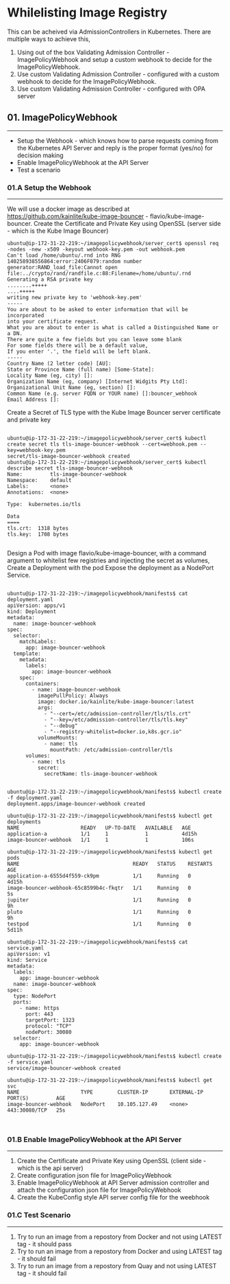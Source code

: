 # Whilelisting Image Registry

This can be acheived via AdmissionControllers in Kubernetes. There are multiple ways to achieve this, 

1. Using out of the box Validating Admission Controller  - ImagePolicyWebhook and setup a custom webhook to decide for the ImagePolicyWebhook. 
2. Use custom Validating Admission Controller - configured with a custom webhook to decide for the ImagePolicyWebhook. 
3. Use custom Validating Admission Controller - configured with OPA server


## 01. ImagePolicyWebhook 
---

- Setup the Webhook - which knows how to parse requests coming from the Kubernetes API Server and reply is the proper format (yes/no) for decision making
- Enable ImagePolicyWebhook at the API Server 
- Test a scenario

### 01.A Setup the Webhook
---

We will use a docker image as described at https://github.com/kainlite/kube-image-bouncer - flavio/kube-image-bouncer. Create the Certificate and Private Key using OpenSSL (server side - which is the Kube Image Bouncer) 

```
ubuntu@ip-172-31-22-219:~/imagepolicywebhook/server_cert$ openssl req  -nodes -new -x509 -keyout webhook-key.pem -out webhook.pem
Can't load /home/ubuntu/.rnd into RNG
140258938556864:error:2406F079:random number generator:RAND_load_file:Cannot open file:../crypto/rand/randfile.c:88:Filename=/home/ubuntu/.rnd
Generating a RSA private key
........+++++
....+++++
writing new private key to 'webhook-key.pem'
-----
You are about to be asked to enter information that will be incorporated
into your certificate request.
What you are about to enter is what is called a Distinguished Name or a DN.
There are quite a few fields but you can leave some blank
For some fields there will be a default value,
If you enter '.', the field will be left blank.
-----
Country Name (2 letter code) [AU]:
State or Province Name (full name) [Some-State]:
Locality Name (eg, city) []:
Organization Name (eg, company) [Internet Widgits Pty Ltd]:
Organizational Unit Name (eg, section) []:
Common Name (e.g. server FQDN or YOUR name) []:bouncer_webhook
Email Address []:

```

Create a Secret of TLS type with the  Kube Image Bouncer server certificate and private key 

```

ubuntu@ip-172-31-22-219:~/imagepolicywebhook/server_cert$ kubectl create secret tls tls-image-bouncer-webhook --cert=webhook.pem --key=webhook-key.pem
secret/tls-image-bouncer-webhook created
ubuntu@ip-172-31-22-219:~/imagepolicywebhook/server_cert$ kubectl describe secret tls-image-bouncer-webhook
Name:         tls-image-bouncer-webhook
Namespace:    default
Labels:       <none>
Annotations:  <none>

Type:  kubernetes.io/tls

Data
====
tls.crt:  1318 bytes
tls.key:  1708 bytes


```

Design a Pod with image flavio/kube-image-bouncer, with a command argument to whitelist few registries and injecting the secret as volumes, Create a Deployment with the pod 
Expose the deployment as a NodePort Service.

```
   
ubuntu@ip-172-31-22-219:~/imagepolicywebhook/manifests$ cat deployment.yaml
apiVersion: apps/v1
kind: Deployment
metadata:
  name: image-bouncer-webhook
spec:
  selector:
    matchLabels:
      app: image-bouncer-webhook
  template:
    metadata:
      labels:
        app: image-bouncer-webhook
    spec:
      containers:
        - name: image-bouncer-webhook
          imagePullPolicy: Always
          image: docker.io/kainlite/kube-image-bouncer:latest
          args:
            - "--cert=/etc/admission-controller/tls/tls.crt"
            - "--key=/etc/admission-controller/tls/tls.key"
            - "--debug"
            - "--registry-whitelist=docker.io,k8s.gcr.io"
          volumeMounts:
            - name: tls
              mountPath: /etc/admission-controller/tls
      volumes:
        - name: tls
          secret:
            secretName: tls-image-bouncer-webhook
    
    
ubuntu@ip-172-31-22-219:~/imagepolicywebhook/manifests$ kubectl create -f deployment.yaml
deployment.apps/image-bouncer-webhook created

ubuntu@ip-172-31-22-219:~/imagepolicywebhook/manifests$ kubectl get deployments
NAME                    READY   UP-TO-DATE   AVAILABLE   AGE
application-a           1/1     1            1           4d15h
image-bouncer-webhook   1/1     1            1           106s

ubuntu@ip-172-31-22-219:~/imagepolicywebhook/manifests$ kubectl get pods
NAME                                     READY   STATUS    RESTARTS   AGE
application-a-6555d4f559-ck9pm           1/1     Running   0          4d15h
image-bouncer-webhook-65c8599b4c-fkqtr   1/1     Running   0          5s
jupiter                                  1/1     Running   0          9h
pluto                                    1/1     Running   0          9h
testpod                                  1/1     Running   0          5d11h

ubuntu@ip-172-31-22-219:~/imagepolicywebhook/manifests$ cat service.yaml
apiVersion: v1
kind: Service
metadata:
  labels:
    app: image-bouncer-webhook
  name: image-bouncer-webhook
spec:
  type: NodePort
  ports:
    - name: https
      port: 443
      targetPort: 1323
      protocol: "TCP"
      nodePort: 30080
  selector:
    app: image-bouncer-webhook

ubuntu@ip-172-31-22-219:~/imagepolicywebhook/manifests$ kubectl create -f service.yaml
service/image-bouncer-webhook created

ubuntu@ip-172-31-22-219:~/imagepolicywebhook/manifests$ kubectl get svc
NAME                    TYPE        CLUSTER-IP       EXTERNAL-IP   PORT(S)         AGE
image-bouncer-webhook   NodePort    10.105.127.49    <none>        443:30080/TCP   25s



```                

### 01.B Enable ImagePolicyWebhook at the API Server 
---

1. Create the Certificate and Private Key using OpenSSL (client side - which is the api server)   
2. Create configuration json file for ImagePolicyWebhook 
3. Enable ImagePolicyWebhook at API Server admission controller and attach the configuration json file for ImagePolicyWebhook 
4. Create the KubeConfig style API server config file for the weebhook 

### 01.C Test Scenario
---

1. Try to run an image from a repostory from Docker and not using LATEST tag - it should pass
2. Try to run an image from a repostory from Docker and using LATEST tag - it should fail
3. Try to run an image from a repostory from Quay and not using LATEST tag - it should fail

                                      
                                                      
